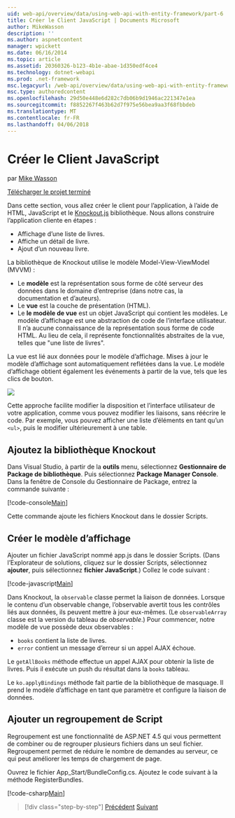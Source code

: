 ```yaml
---
uid: web-api/overview/data/using-web-api-with-entity-framework/part-6
title: Créer le Client JavaScript | Documents Microsoft
author: MikeWasson
description: ''
ms.author: aspnetcontent
manager: wpickett
ms.date: 06/16/2014
ms.topic: article
ms.assetid: 20360326-b123-4b1e-abae-1d350edf4ce4
ms.technology: dotnet-webapi
ms.prod: .net-framework
msc.legacyurl: /web-api/overview/data/using-web-api-with-entity-framework/part-6
msc.type: authoredcontent
ms.openlocfilehash: 29d50e448e6d282c7db06b9d1946ac221347e1ea
ms.sourcegitcommit: f8852267f463b62d7f975e56bea9aa3f68fbbdeb
ms.translationtype: MT
ms.contentlocale: fr-FR
ms.lasthandoff: 04/06/2018
---
```

<a name="create-the-javascript-client"></a>Créer le Client JavaScript
====================
par [Mike Wasson](https://github.com/MikeWasson)

[Télécharger le projet terminé](https://github.com/MikeWasson/BookService)

Dans cette section, vous allez créer le client pour l’application, à l’aide de HTML, JavaScript et le [Knockout.js](http://knockoutjs.com/) bibliothèque. Nous allons construire l’application cliente en étapes :

- Affichage d’une liste de livres.
- Affiche un détail de livre.
- Ajout d’un nouveau livre.

La bibliothèque de Knockout utilise le modèle Model-View-ViewModel (MVVM) :

- Le **modèle** est la représentation sous forme de côté serveur des données dans le domaine d’entreprise (dans notre cas, la documentation et d’auteurs).
- Le **vue** est la couche de présentation (HTML).
- Le **le modèle de vue** est un objet JavaScript qui contient les modèles. Le modèle d’affichage est une abstraction de code de l’interface utilisateur. Il n’a aucune connaissance de la représentation sous forme de code HTML. Au lieu de cela, il représente fonctionnalités abstraites de la vue, telles que &quot;une liste de livres&quot;.

La vue est lié aux données pour le modèle d’affichage. Mises à jour le modèle d’affichage sont automatiquement reflétées dans la vue. Le modèle d’affichage obtient également les événements à partir de la vue, tels que les clics de bouton.

![](part-6/_static/image1.png)

Cette approche facilite modifier la disposition et l’interface utilisateur de votre application, comme vous pouvez modifier les liaisons, sans réécrire le code. Par exemple, vous pouvez afficher une liste d’éléments en tant qu’un `<ul>`, puis le modifier ultérieurement à une table.

## <a name="add-the-knockout-library"></a>Ajoutez la bibliothèque Knockout

Dans Visual Studio, à partir de la **outils** menu, sélectionnez **Gestionnaire de Package de bibliothèque**. Puis sélectionnez **Package Manager Console**. Dans la fenêtre de Console du Gestionnaire de Package, entrez la commande suivante :

[!code-console[Main](part-6/samples/sample1.cmd)]

Cette commande ajoute les fichiers Knockout dans le dossier Scripts.

## <a name="create-the-view-model"></a>Créer le modèle d’affichage

Ajouter un fichier JavaScript nommé app.js dans le dossier Scripts. (Dans l’Explorateur de solutions, cliquez sur le dossier Scripts, sélectionnez **ajouter**, puis sélectionnez **fichier JavaScript**.) Collez le code suivant :

[!code-javascript[Main](part-6/samples/sample2.js)]

Dans Knockout, la `observable` classe permet la liaison de données. Lorsque le contenu d’un observable change, l’observable avertit tous les contrôles liés aux données, ils peuvent mettre à jour eux-mêmes. (Le `observableArray` classe est la version du tableau de *observable*.) Pour commencer, notre modèle de vue possède deux observables :

- `books` contient la liste de livres.
- `error` contient un message d’erreur si un appel AJAX échoue.

Le `getAllBooks` méthode effectue un appel AJAX pour obtenir la liste de livres. Puis il exécute un push du résultat dans la `books` tableau.

Le `ko.applyBindings` méthode fait partie de la bibliothèque de masquage. Il prend le modèle d’affichage en tant que paramètre et configure la liaison de données.

## <a name="add-a-script-bundle"></a>Ajouter un regroupement de Script

Regroupement est une fonctionnalité de ASP.NET 4.5 qui vous permettent de combiner ou de regrouper plusieurs fichiers dans un seul fichier. Regroupement permet de réduire le nombre de demandes au serveur, ce qui peut améliorer les temps de chargement de page.

Ouvrez le fichier App\_Start/BundleConfig.cs. Ajoutez le code suivant à la méthode RegisterBundles.

[!code-csharp[Main](part-6/samples/sample3.cs)]

> [!div class="step-by-step"]
> [Précédent](part-5.md)
> [Suivant](part-7.md)
